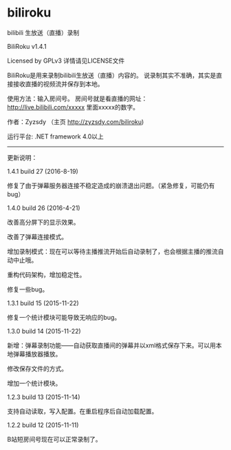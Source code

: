﻿# biliroku
bilibili 生放送（直播）录制

BiliRoku v1.4.1

Licensed by GPLv3 详情请见LICENSE文件

BiliRoku是用来录制bilibili生放送（直播）内容的。
说录制其实不准确，其实是直接接收直播的视频流并保存到本地。

使用方法：输入房间号。
房间号就是看直播的网址：http://live.bilibili.com/xxxxx
里面xxxxx的数字。

作者：Zyzsdy
（主页 http://zyzsdy.com/biliroku)

运行平台: .NET framework 4.0以上

-------------

更新说明：

1.4.1 build 27 (2016-8-19)

修复了由于弹幕服务器连接不稳定造成的崩溃退出问题。（紧急修复，可能仍有bug）

1.4.0 build 26 (2016-4-21)

改善高分屏下的显示效果。

改善了弹幕连接模式。

增加录制模式：现在可以等待主播推流开始后自动录制了，也会根据主播的推流自动中止哦。

重构代码架构，增加稳定性。

修复一些bug。

1.3.1 build 15 (2015-11-22)

修复一个统计模块可能导致无响应的bug。

1.3.0 build 14 (2015-11-22)

新增：弹幕录制功能——自动获取直播间的弹幕并以xml格式保存下来。可以用本地弹幕播放器播放。

修改保存文件的方式。

增加一个统计模块。

1.2.3 build 13 (2015-11-14)

支持自动读取，写入配置。在重启程序后自动加载配置。

1.2.2 build 12 (2015-11-11)

B站短房间号现在可以正常录制了。
